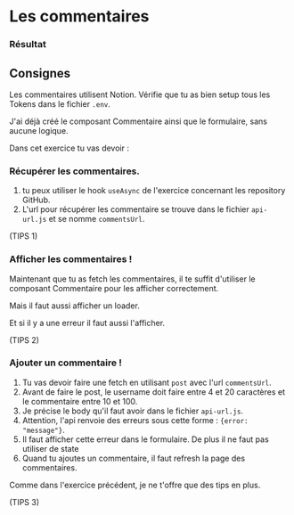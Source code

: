 # Les commentaires

### Résultat

## Consignes

Les commentaires utilisent Notion. Vérifie que tu as bien setup
tous les Tokens dans le fichier `.env`.

J'ai déjà créé le composant Commentaire ainsi que le formulaire,
sans aucune logique.

Dans cet exercice tu vas devoir :

### Récupérer les commentaires.

1. tu peux utiliser le hook `useAsync` de l'exercice concernant les repository GitHub.
2. L'url pour récupérer les commentaire se trouve dans le fichier `api-url.js` et se nomme `commentsUrl`.

(TIPS 1)

### Afficher les commentaires !

Maintenant que tu as fetch les commentaires, il te suffit d'utiliser le composant
Commentaire pour les afficher correctement.

Mais il faut aussi afficher un loader.

Et si il y a une erreur il faut aussi l'afficher.

(TIPS 2)

### Ajouter un commentaire !

1. Tu vas devoir faire une fetch en utilisant `post` avec l'url `commentsUrl`.
2. Avant de faire le post, le username doit faire entre 4 et 20 caractères et le commentaire entre 10 et 100.
3. Je précise le body qu'il faut avoir dans le fichier `api-url.js`.
4. Attention, l'api renvoie des erreurs sous cette forme : `{error: "message"}`.
5. Il faut afficher cette erreur
   dans le formulaire. De plus il ne faut pas utiliser de state
6. Quand tu ajoutes un commentaire, il faut refresh la page des commentaires.

Comme dans l'exercice précédent, je ne t'offre que des tips en plus.

(TIPS 3)
